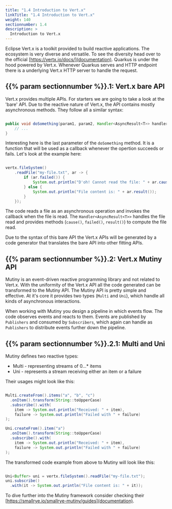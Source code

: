 ```yaml
---
title: "1.4 Introduction to Vert.x"
linkTitle: "1.4 Introduction to Vert.x"
weight: 140
sectionnumber: 1.4
description: >
  Introduction to Vert.x
---
```


Eclipse Vert.x is a toolkit provided to build reactive applications. The ecosystem is very diverse and versatile. To see the diversity head over to the official [https://vertx.io/docs/](documentation).
Quarkus is under the hood powered by Vert.x. Whenever Quarkus serves and HTTP endpoint there is a underlying Vert.x HTTP server to handle the request.


## {{% param sectionnumber %}}.1: Vert.x bare API

Vert.x provides multiple APIs. For starters we are going to take a look at the 'bare' API.
Due to the reactive nature of Vert.x, the API contains mostly asynchronous methods. They follow all a similar syntax:

```java

public void doSomething(param1, param2, Handler<AsyncResult<T>> handler) {
    // ...
}

```

Interesting here is the last parameter of the `doSomething` method. It is a function that will be used as a callback whenever the opertion succeeds or fails. Let's look at the example here:

```java

vertx.fileSystem()
    .readFile("my-file.txt", ar -> {
        if (ar.failed()) {
            System.out.println("D'oh! Cannot read the file: " + ar.cause());
        } else {
            System.out.println("File content is: " + ar.result());
        }
    });

```

The code reads a file as an asynchronous operation and invokes the callback when the file is read. The `Handler<AsyncResult<T>>` handles the file read and provides methods (`cause()`, `failed()`, `result()`) to compute the file read.

Due to the syntax of this bare API the Vert.x APIs will be generated by a code generator that translates the bare API into other fitting APIs.


## {{% param sectionnumber %}}.2: Vert.x Mutiny API

Mutiny is an event-driven reactive programming library and not related to Vert.x. With the uniformity of the Vert.x API all the code generated can be transformed to the Mutiny API. The Mutiny API is pretty simple and effective. At it's core it provides two types (`Multi` and `Uni`), which handle all kinds of asynchronous interactions.

When working with Mutiny you design a pipeline in which events flow. The code observes events and reacts to them. Events are published by `Publishers` and consumed by `Subscribers`, which again can handle as `Publishers` to distribute events further down the pipeline.


## {{% param sectionnumber %}}.2.1: Multi and Uni

Mutiny defines two reactive types:

* Multi - representing streams of 0...* items
* Uni - represents a stream receiving either an item or a failure

Their usages might look like this:

```java

Multi.createFrom().items("a", "b", "c")
  .onItem().transform(String::toUpperCase)
  .subscribe().with(
    item -> System.out.println("Received: " + item),
    failure -> System.out.println("Failed with " + failure)
);

Uni.createFrom().item("a")
  .onItem().transform(String::toUpperCase)
  .subscribe().with(
    item -> System.out.println("Received: " + item),
    failure -> System.out.println("Failed with " + failure)
);

```

The transformed code example from above to Mutiny will look like this:

```java

Uni<Buffer> uni = vertx.fileSystem().readFile("my-file.txt");
uni.subscribe()
  .with(it -> System.out.println("File content is: " + it));

```

To dive further into the Mutiny framework consider checking their [https://smallrye.io/smallrye-mutiny/guides](documentation).

